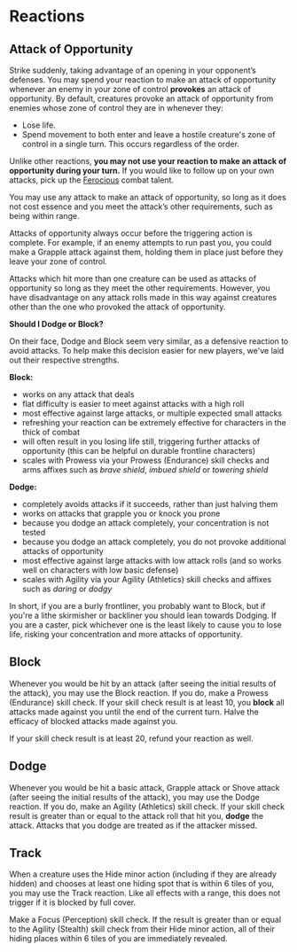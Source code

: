 # Reactions

## Attack of Opportunity

Strike suddenly, taking advantage of an opening in your opponent’s defenses. You may spend your reaction to make an attack of opportunity whenever an enemy in your zone of control **provokes** an attack of opportunity. By default, creatures provoke an attack of opportunity from enemies whose zone of control they are in whenever they:

- Lose life.
- Spend movement to both enter and leave a hostile creature's zone of control in a single turn. This occurs regardless of the order.

Unlike other reactions, **you may not use your reaction to make an attack of opportunity during your turn.** If you would like to follow up on your own attacks, pick up the [Ferocious](character-options/talents/combat-talents?id=ferocious) combat talent.

You may use any attack to make an attack of opportunity, so long as it does not cost essence and you meet the attack’s other requirements, such as being within range.

Attacks of opportunity always occur before the triggering action is complete. For example, if an enemy attempts to run past you, you could make a Grapple attack against them, holding them in place just before they leave your zone of control.

Attacks which hit more than one creature can be used as attacks of opportunity so long as they meet the other requirements. However, you have disadvantage on any attack rolls made in this way against creatures other than the one who provoked the attack of opportunity.

<div class="infobox">

**Should I Dodge or Block?**

On their face, Dodge and Block seem very similar, as a defensive reaction to avoid attacks.
To help make this decision easier for new players, we've laid out their respective strengths.

**Block:**

- works on any attack that deals
- flat difficulty is easier to meet against attacks with a high roll
- most effective against large attacks, or multiple expected small attacks
- refreshing your reaction can be extremely effective for characters in the thick of combat
- will often result in you losing life still, triggering further attacks of opportunity (this can be helpful on durable frontline characters)
- scales with Prowess via your Prowess (Endurance) skill checks and arms affixes such as _brave shield_, _imbued shield_ or _towering shield_

**Dodge:**

- completely avoids attacks if it succeeds, rather than just halving them
- works on attacks that grapple you or knock you prone
- because you dodge an attack completely, your concentration is not tested
- because you dodge an attack completely, you do not provoke additional attacks of opportunity
- most effective against large attacks with low attack rolls (and so works well on characters with low basic defense)
- scales with Agility via your Agility (Athletics) skill checks and affixes such as _daring_ or _dodgy_

In short, if you are a burly frontliner, you probably want to Block, but if you're a lithe skirmisher or backliner you should lean towards Dodging. If you are a caster, pick whichever one is the least likely to cause you to lose life, risking your concentration and more attacks of opportunity.

</div>

## Block

Whenever you would be hit by an attack (after seeing the initial results of the attack), you may use the Block reaction. If you do, make a Prowess (Endurance) skill check. If your skill check result is at least 10, you **block** all attacks made against you until the end of the current turn. Halve the efficacy of blocked attacks made against you.

If your skill check result is at least 20, refund your reaction as well.

## Dodge

Whenever you would be hit a basic attack, Grapple attack or Shove attack (after seeing the initial results of the attack), you may use the Dodge reaction. If you do, make an Agility (Athletics) skill check. If your skill check result is greater than or equal to the attack roll that hit you, **dodge** the attack. Attacks that you dodge are treated as if the attacker missed.

## Track

When a creature uses the Hide minor action (including if they are already hidden) and chooses at least one hiding spot that is within 6 tiles of you, you may use the Track reaction. Like all effects with a range, this does not trigger if it is blocked by full cover.

Make a Focus (Perception) skill check. If the result is greater than or equal to the Agility (Stealth) skill check from their Hide minor action, all of their hiding places within 6 tiles of you are immediately revealed.
